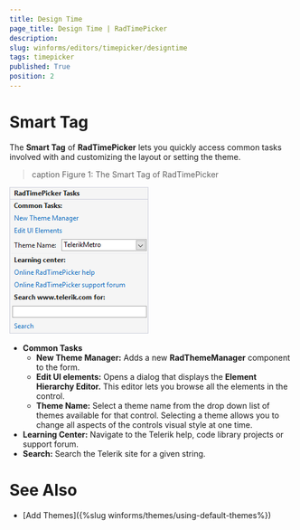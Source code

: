 ```yaml
---
title: Design Time
page_title: Design Time | RadTimePicker
description: 
slug: winforms/editors/timepicker/designtime
tags: timepicker
published: True
position: 2
---
```


# Smart Tag

The __Smart Tag__ of __RadTimePicker__ lets you quickly access common tasks involved with and customizing the layout or setting the theme.

>caption Figure 1: The Smart Tag of RadTimePicker

![editors-radtimepicker-design-time001](images/editors-radtimepicker-design-time001.png)        

* __Common Tasks__
    - __New Theme Manager:__ Adds a new __RadThemeManager__ component to the form.
    - __Edit UI elements:__ Opens a dialog that displays the __Element Hierarchy Editor.__ This editor lets you browse all the elements in the control.
    - __Theme Name:__ Select a theme name from the drop down list of themes available for that control. Selecting a theme allows you to change all aspects of the controls visual style at one time.
* __Learning Center:__ Navigate to the Telerik help, code library projects or support forum.
* __Search:__ Search the Telerik site for a given string.

# See Also

* [Add Themes]({%slug winforms/themes/using-default-themes%})
